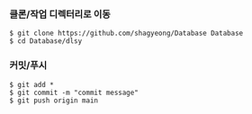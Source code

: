 ### 클론/작업 디렉터리로 이동
```
$ git clone https://github.com/shagyeong/Database Database
$ cd Database/dlsy
```
### 커밋/푸시
```
$ git add *
$ git commit -m "commit message"
$ git push origin main
```